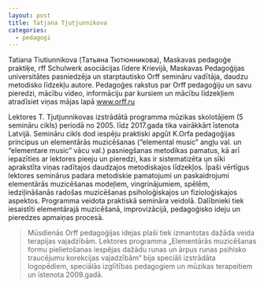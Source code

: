 ```yaml
---
layout: post
title: Tatjana Tjutjunnikova
categories:
  - pedagogi
---
```

Tatiana Tiutiunnikova (Татьяна Тютюнникова), Maskavas pedagoģe praktiķe,  rff  Schulwerk asociācijas līdere Krievijā, Maskavas Pedagoģijas universitātes pasniedzēja un  starptautisko Orff semināru vadītāja, daudzu metodisko līdzekļu autore. Pedagoģes rakstus par Orff pedagoģiju un savu pieredzi, mācību video, informāciju par kursiem un mācību līdzekļiem atradīsiet viņas mājas lapā www.orff.ru
<!--content-->
Lektores T. Tjutjunnikovas izstrādātā programma mūzikas skolotājiem (5 semināru cikls) periodā no 2005. līdz 2017.gada tika vairākkārt īstenota Latvijā. 
Semināru cikls dod iespēju praktiski apgūt K.Orfa pedagoģijas principus un elementārās muzicēšanas 
(“elemental music” angļu val. un “elementare music” vācu val.) pasniegšanas metodikas pamatus, kā arī iepazīties ar lektores  pieeju un pieredzi, kas ir sistematizēta un sīki aprakstīta viņas radītajos daudzajos metodiskajos līdzekļos. Īpaši vērtīgus lektores  seminārus padara metodiskie pamatojumi un paskaidrojumi elementārās muzicēšanas modeļiem, vingrinājumiem, spēlēm,  iedziļināšanās radošas muzicēšanas  psiholoģiskajos un fizioloģiskajos   aspektos. Programma veidota praktiskā semināra veidolā. Dalībnieki tiek iesaistīti elementārajā muzicēšanā, improvizācijā, pedagoģisko ideju un pieredzes apmaiņas procesā.
  
>Mūsdienās Orff pedagoģijas idejas plaši tiek izmantotas dažāda veida terapijas vajadzībām. Lektores programma „Elementārās muzicēšanas formu pielietošanas iespējas dažādu runas un ārpus runas psihisko traucējumu korekcijas vajadzībām” bija speciāli izstrādāta logopēdiem, speciālās izglītības pedagogiem un mūzikas terapeitiem un īstenota 2009.gadā.

